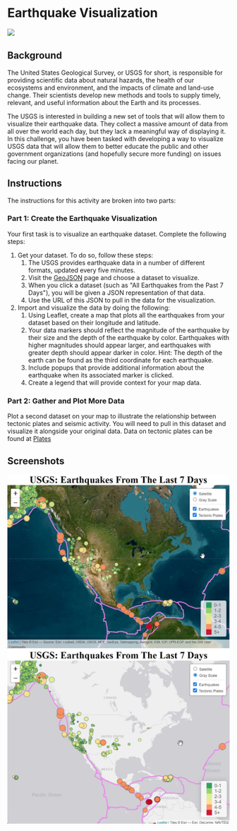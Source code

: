 # Earthquake Visualization
<img src="https://www.geojs.io/img/logo.png" width="800" />

## Background

The United States Geological Survey, or USGS for short, is responsible for providing scientific data about natural hazards, the health of our ecosystems and environment, and the impacts of climate and land-use change. Their scientists develop new methods and tools to supply timely, relevant, and useful information about the Earth and its processes.

The USGS is interested in building a new set of tools that will allow them to visualize their earthquake data. They collect a massive amount of data from all over the world each day, but they lack a meaningful way of displaying it. In this challenge, you have been tasked with developing a way to visualize USGS data that will allow them to better educate the public and other government organizations (and hopefully secure more funding) on issues facing our planet.

## Instructions

The instructions for this activity are broken into two parts:

### Part 1: Create the Earthquake Visualization

Your first task is to visualize an earthquake dataset. 
Complete the following steps:
1.	Get your dataset. To do so, follow these steps:
	1. The USGS provides earthquake data in a number of different formats, updated every five minutes. 
	2. 	Visit the [GeoJSON](http://earthquake.usgs.gov/earthquakes/feed/v1.0/geojson.php) page and choose a dataset to visualize.
	3.	When you click a dataset (such as "All Earthquakes from the Past 7 Days"), you will be given a JSON representation of that data. 
	4.	Use the URL of this JSON to pull in the data for the visualization. 
2.	Import and visualize the data by doing the following:
	1.	Using Leaflet, create a map that plots all the earthquakes from your dataset based on their longitude and latitude.
	2.	Your data markers should reflect the magnitude of the earthquake by their size and the depth of the earthquake by color. 
		Earthquakes with higher magnitudes should appear larger, and earthquakes with greater depth should appear darker in color.
		Hint: The depth of the earth can be found as the third coordinate for each earthquake.
	3.	Include popups that provide additional information about the earthquake when its associated marker is clicked.
	4.  Create a legend that will provide context for your map data.

### Part 2: Gather and Plot More Data 

Plot a second dataset on your map to illustrate the relationship between tectonic plates and seismic activity. 
You will need to pull in this dataset and visualize it alongside your original data. 
Data on tectonic plates can be found at [Plates](https://github.com/fraxen/tectonicplates)


## Screenshots

<img src="https://github.com/VOstapow/leaflet-challenge/blob/main/Leaflet-Part-1-and-2/Images/Satellite.jpg" width="800" />
<img src="https://github.com/VOstapow/leaflet-challenge/blob/main/Leaflet-Part-1-and-2/Images/GrayScale.jpg" width="800" />




